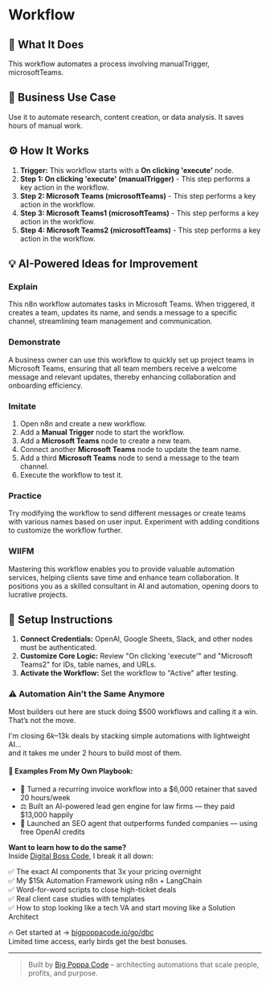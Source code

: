 # Workflow

## 🚀 What It Does
This workflow automates a process involving manualTrigger, microsoftTeams.

## 💼 Business Use Case
Use it to automate research, content creation, or data analysis. It saves hours of manual work.

## ⚙️ How It Works
1.  **Trigger:** This workflow starts with a **On clicking 'execute'** node.
2. **Step 1: On clicking 'execute' (manualTrigger)** - This step performs a key action in the workflow.
3. **Step 2: Microsoft Teams (microsoftTeams)** - This step performs a key action in the workflow.
4. **Step 3: Microsoft Teams1 (microsoftTeams)** - This step performs a key action in the workflow.
5. **Step 4: Microsoft Teams2 (microsoftTeams)** - This step performs a key action in the workflow.

## 💡 AI-Powered Ideas for Improvement
### Explain
This n8n workflow automates tasks in Microsoft Teams. When triggered, it creates a team, updates its name, and sends a message to a specific channel, streamlining team management and communication.

### Demonstrate
A business owner can use this workflow to quickly set up project teams in Microsoft Teams, ensuring that all team members receive a welcome message and relevant updates, thereby enhancing collaboration and onboarding efficiency.

### Imitate
1. Open n8n and create a new workflow.
2. Add a **Manual Trigger** node to start the workflow.
3. Add a **Microsoft Teams** node to create a new team.
4. Connect another **Microsoft Teams** node to update the team name.
5. Add a third **Microsoft Teams** node to send a message to the team channel.
6. Execute the workflow to test it.

### Practice
Try modifying the workflow to send different messages or create teams with various names based on user input. Experiment with adding conditions to customize the workflow further.

### WIIFM
Mastering this workflow enables you to provide valuable automation services, helping clients save time and enhance team collaboration. It positions you as a skilled consultant in AI and automation, opening doors to lucrative projects.

## 🔧 Setup Instructions
1. **Connect Credentials:** OpenAI, Google Sheets, Slack, and other nodes must be authenticated.
2. **Customize Core Logic:** Review "On clicking 'execute'" and "Microsoft Teams2" for IDs, table names, and URLs.
3. **Activate the Workflow:** Set the workflow to "Active" after testing.

### ⚠️ Automation Ain’t the Same Anymore

Most builders out here are stuck doing $500 workflows and calling it a win.  
That’s not the move.  

I'm closing $6k–$13k deals by stacking simple automations with lightweight AI...  
and it takes me under 2 hours to build most of them.

#### 🧠 Examples From My Own Playbook:
- 🔁 Turned a recurring invoice workflow into a $6,000 retainer that saved 20 hours/week  
- ⚖️ Built an AI-powered lead gen engine for law firms — they paid $13,000 happily  
- 🚀 Launched an SEO agent that outperforms funded companies — using free OpenAI credits  

**Want to learn how to do the same?**  
Inside [Digital Boss Code](https://bigpoppacode.io/go/dbc), I break it all down:

✅ The exact AI components that 3x your pricing overnight  
✅ My $15k Automation Framework using n8n + LangChain  
✅ Word-for-word scripts to close high-ticket deals  
✅ Real client case studies with templates  
✅ How to stop looking like a tech VA and start moving like a Solution Architect  

🔥 Get started at → [bigpoppacode.io/go/dbc](https://bigpoppacode.io/go/dbc)  
Limited time access, early birds get the best bonuses.

---
> Built by [Big Poppa Code](https://bigpoppacode.io) – architecting automations that scale people, profits, and purpose.
